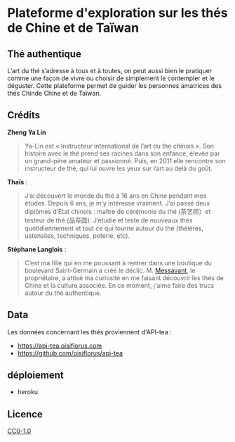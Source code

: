 # Plateforme d'exploration sur les thés de Chine et de Taïwan

## Thé authentique

L’art du thé s’adresse à tous et à toutes, on peut aussi bien le pratiquer comme une façon de vivre ou choisir de simplement le contempler et le déguster. Cette plateforme permet de guider les personnes amatrices des thés Chinde Chine et de Taïwan.

## Crédits

**Zheng Ya Lin**
> Ya-Lin est « Instructeur international de l’art du thé chinois ». Son histoire avec le thé prend ses racines dans son enfance, élevée par un grand-père amateur et passionné. Puis, en 2011 elle rencontre son instructeur de thé, qui lui ouvre les yeux sur l’art au delà du goût.

**Thaïs** :

> J’ai découvert le monde du thé à 16 ans en Chine pendant mes études. Depuis 6 ans, je m’y intéresse vraiment. J’ai passé deux diplômes d’Etat chinois : maître de cérémonie du thé (茶艺师）et testeur de thé (品茶圆).
> J’étudie et teste de nouveaux thés quotidiennement et tout ce qui tourne autour du thé (théières, ustensiles, techniques, poterie, etc).

**Stéphane Langlois** :

> C’est ma fille qui en me poussant à rentrer dans une boutique du boulevard Saint-Germain a créé le déclic. M. [Messavant](https://lelephant-larevue.fr/thematiques/chine-produit-6-grandes-familles-de-the/), le propriétaire, a attisé ma curiosité en me faisant découvrir les thés de Chine et la culture associée. En ce moment, j'aime faire des trucs autour du thé authentique.

## Data

Les données concernant les thés proviennent d'API-tea :
- https://api-tea.oisiflorus.com
- https://github.com/oisiflorus/api-tea

## déploiement

- heroku

## Licence

[CC0-1.0](https://github.com/oisiflorus/brutdethe/blob/master/LICENSE)
